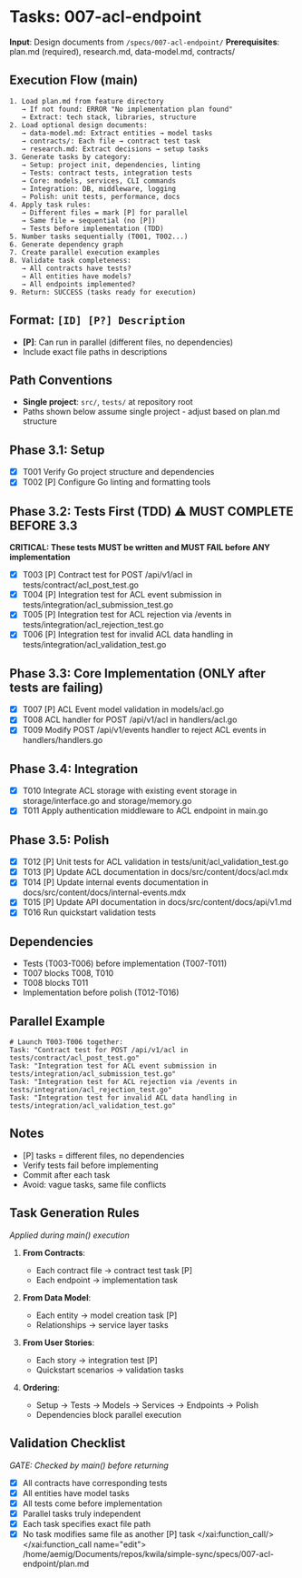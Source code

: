 # Tasks: 007-acl-endpoint

**Input**: Design documents from `/specs/007-acl-endpoint/`
**Prerequisites**: plan.md (required), research.md, data-model.md, contracts/

## Execution Flow (main)
```
1. Load plan.md from feature directory
   → If not found: ERROR "No implementation plan found"
   → Extract: tech stack, libraries, structure
2. Load optional design documents:
   → data-model.md: Extract entities → model tasks
   → contracts/: Each file → contract test task
   → research.md: Extract decisions → setup tasks
3. Generate tasks by category:
   → Setup: project init, dependencies, linting
   → Tests: contract tests, integration tests
   → Core: models, services, CLI commands
   → Integration: DB, middleware, logging
   → Polish: unit tests, performance, docs
4. Apply task rules:
   → Different files = mark [P] for parallel
   → Same file = sequential (no [P])
   → Tests before implementation (TDD)
5. Number tasks sequentially (T001, T002...)
6. Generate dependency graph
7. Create parallel execution examples
8. Validate task completeness:
   → All contracts have tests?
   → All entities have models?
   → All endpoints implemented?
9. Return: SUCCESS (tasks ready for execution)
```

## Format: `[ID] [P?] Description`
- **[P]**: Can run in parallel (different files, no dependencies)
- Include exact file paths in descriptions

## Path Conventions
- **Single project**: `src/`, `tests/` at repository root
- Paths shown below assume single project - adjust based on plan.md structure

## Phase 3.1: Setup
- [x] T001 Verify Go project structure and dependencies
- [x] T002 [P] Configure Go linting and formatting tools

## Phase 3.2: Tests First (TDD) ⚠️ MUST COMPLETE BEFORE 3.3
**CRITICAL: These tests MUST be written and MUST FAIL before ANY implementation**
- [x] T003 [P] Contract test for POST /api/v1/acl in tests/contract/acl_post_test.go
- [x] T004 [P] Integration test for ACL event submission in tests/integration/acl_submission_test.go
- [x] T005 [P] Integration test for ACL rejection via /events in tests/integration/acl_rejection_test.go
- [x] T006 [P] Integration test for invalid ACL data handling in tests/integration/acl_validation_test.go

## Phase 3.3: Core Implementation (ONLY after tests are failing)
- [x] T007 [P] ACL Event model validation in models/acl.go
- [x] T008 ACL handler for POST /api/v1/acl in handlers/acl.go
- [x] T009 Modify POST /api/v1/events handler to reject ACL events in handlers/handlers.go

## Phase 3.4: Integration
- [x] T010 Integrate ACL storage with existing event storage in storage/interface.go and storage/memory.go
- [x] T011 Apply authentication middleware to ACL endpoint in main.go

## Phase 3.5: Polish
- [x] T012 [P] Unit tests for ACL validation in tests/unit/acl_validation_test.go
- [x] T013 [P] Update ACL documentation in docs/src/content/docs/acl.mdx
- [x] T014 [P] Update internal events documentation in docs/src/content/docs/internal-events.mdx
- [x] T015 [P] Update API documentation in docs/src/content/docs/api/v1.md
- [x] T016 Run quickstart validation tests

## Dependencies
- Tests (T003-T006) before implementation (T007-T011)
- T007 blocks T008, T010
- T008 blocks T011
- Implementation before polish (T012-T016)

## Parallel Example
```
# Launch T003-T006 together:
Task: "Contract test for POST /api/v1/acl in tests/contract/acl_post_test.go"
Task: "Integration test for ACL event submission in tests/integration/acl_submission_test.go"
Task: "Integration test for ACL rejection via /events in tests/integration/acl_rejection_test.go"
Task: "Integration test for invalid ACL data handling in tests/integration/acl_validation_test.go"
```

## Notes
- [P] tasks = different files, no dependencies
- Verify tests fail before implementing
- Commit after each task
- Avoid: vague tasks, same file conflicts

## Task Generation Rules
*Applied during main() execution*

1. **From Contracts**:
   - Each contract file → contract test task [P]
   - Each endpoint → implementation task

2. **From Data Model**:
   - Each entity → model creation task [P]
   - Relationships → service layer tasks

3. **From User Stories**:
   - Each story → integration test [P]
   - Quickstart scenarios → validation tasks

4. **Ordering**:
   - Setup → Tests → Models → Services → Endpoints → Polish
   - Dependencies block parallel execution

## Validation Checklist
*GATE: Checked by main() before returning*

- [x] All contracts have corresponding tests
- [x] All entities have model tasks
- [x] All tests come before implementation
- [x] Parallel tasks truly independent
- [x] Each task specifies exact file path
- [x] No task modifies same file as another [P] task</content>
</xai:function_call/>
</xai:function_call name="edit">
<parameter name="filePath">/home/aemig/Documents/repos/kwila/simple-sync/specs/007-acl-endpoint/plan.md